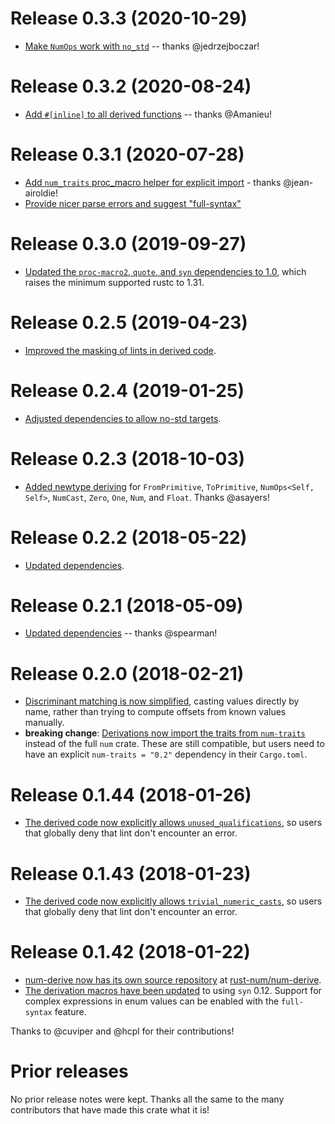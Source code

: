 # Release 0.3.3 (2020-10-29)

- [Make `NumOps` work with `no_std`][41] -- thanks @jedrzejboczar!

[41]: https://github.com/rust-num/num-derive/pull/41

# Release 0.3.2 (2020-08-24)

- [Add `#[inline]` to all derived functions][40] -- thanks @Amanieu!

[40]: https://github.com/rust-num/num-derive/pull/40

# Release 0.3.1 (2020-07-28)

- [Add `num_traits` proc_macro helper for explicit import][35] - thanks @jean-airoldie!
- [Provide nicer parse errors and suggest "full-syntax"][39]

[35]: https://github.com/rust-num/num-derive/pull/35
[39]: https://github.com/rust-num/num-derive/pull/39

# Release 0.3.0 (2019-09-27)

- [Updated the `proc-macro2`, `quote`, and `syn` dependencies to 1.0][28],
  which raises the minimum supported rustc to 1.31.

[28]: https://github.com/rust-num/num-derive/pull/28

# Release 0.2.5 (2019-04-23)

- [Improved the masking of lints in derived code][23].

[23]: https://github.com/rust-num/num-derive/pull/23

# Release 0.2.4 (2019-01-25)

- [Adjusted dependencies to allow no-std targets][22].

[22]: https://github.com/rust-num/num-derive/pull/22

# Release 0.2.3 (2018-10-03)

- [Added newtype deriving][17] for `FromPrimitive`, `ToPrimitive`,
  `NumOps<Self, Self>`, `NumCast`, `Zero`, `One`, `Num`, and `Float`.
  Thanks @asayers!

[17]: https://github.com/rust-num/num-derive/pull/17

# Release 0.2.2 (2018-05-22)

- [Updated dependencies][14].

[14]: https://github.com/rust-num/num-derive/pull/14

# Release 0.2.1 (2018-05-09)

- [Updated dependencies][12] -- thanks @spearman!

[12]: https://github.com/rust-num/num-derive/pull/12

# Release 0.2.0 (2018-02-21)

- [Discriminant matching is now simplified][10], casting values directly by
  name, rather than trying to compute offsets from known values manually.
- **breaking change**: [Derivations now import the traits from `num-traits`][11]
  instead of the full `num` crate.  These are still compatible, but users need
  to have an explicit `num-traits = "0.2"` dependency in their `Cargo.toml`.

[10]: https://github.com/rust-num/num-derive/pull/10
[11]: https://github.com/rust-num/num-derive/pull/11


# Release 0.1.44 (2018-01-26)

- [The derived code now explicitly allows `unused_qualifications`][9], so users
  that globally deny that lint don't encounter an error.

[9]: https://github.com/rust-num/num-derive/pull/9


# Release 0.1.43 (2018-01-23)

- [The derived code now explicitly allows `trivial_numeric_casts`][7], so users
  that globally deny that lint don't encounter an error.

[7]: https://github.com/rust-num/num-derive/pull/7


# Release 0.1.42 (2018-01-22)

- [num-derive now has its own source repository][num-356] at [rust-num/num-derive][home].
- [The derivation macros have been updated][3] to using `syn` 0.12.  Support for complex
  expressions in enum values can be enabled with the `full-syntax` feature.

Thanks to @cuviper and @hcpl for their contributions!

[home]: https://github.com/rust-num/num-derive
[num-356]: https://github.com/rust-num/num/pull/356
[3]: https://github.com/rust-num/num-derive/pull/3


# Prior releases

No prior release notes were kept.  Thanks all the same to the many
contributors that have made this crate what it is!

